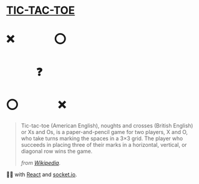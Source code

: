 # [TIC-TAC-TOE](https://iamskok-tic-tac-toe.glitch.me/)

# ❌&nbsp;&nbsp;&nbsp;&nbsp;&nbsp;&nbsp;&nbsp;&nbsp;&nbsp;&nbsp;&nbsp;&nbsp;&nbsp;&nbsp;&nbsp;&nbsp;⭕️
# &nbsp;&nbsp;&nbsp;&nbsp;&nbsp;&nbsp;&nbsp;&nbsp;&nbsp;&nbsp;&nbsp;&nbsp;❓
# ⭕️&nbsp;&nbsp;&nbsp;&nbsp;&nbsp;&nbsp;&nbsp;&nbsp;&nbsp;&nbsp;&nbsp;&nbsp;&nbsp;&nbsp;&nbsp;&nbsp;❌

> Tic-tac-toe (American English), noughts and crosses (British English) or 
Xs and Os, is a paper-and-pencil game for two players, X and O, who take turns marking the spaces in a 3×3 grid. The 
player who succeeds in placing three of their marks in a horizontal, vertical, or diagonal row wins the game.
>
> _from [Wikipedia](https://en.wikipedia.org/wiki/Tic-tac-toe)._

👨‍💻 with [React](https://reactjs.org/) and [socket.io](https://socket.io/).
